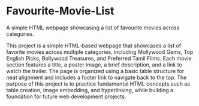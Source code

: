 # Favourite-Movie-List
A simple HTML webpage showcasing a list of favourite movies across categories.

This project is a simple HTML-based webpage that showcases a list of favorite movies across multiple categories, including Mollywood Gems, Top English Picks, Bollywood Treasures, and Preferred Tamil Films. Each movie section features a title, a poster image, a brief description, and a link to watch the trailer. The page is organized using a basic table structure for neat alignment and includes a footer link to navigate back to the top. The purpose of this project is to practice fundamental HTML concepts such as table creation, image embedding, and hyperlinking, while building a foundation for future web development projects.
